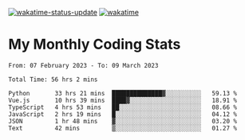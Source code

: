 [![wakatime-status-update](https://github.com/noopurphalak/noopurphalak/workflows/wakatime-status-update/badge.svg)](https://github.com/noopurphalak/noopurphalak/actions/workflows/main.yml)
[![wakatime](https://wakatime.com/badge/user/80ace140-ef40-4fdd-b8ed-f3be3d2e1aea.svg)](https://wakatime.com/@80ace140-ef40-4fdd-b8ed-f3be3d2e1aea)

# My Monthly Coding Stats

<!--START_SECTION:waka-->

```text
From: 07 February 2023 - To: 09 March 2023

Total Time: 56 hrs 2 mins

Python       33 hrs 21 mins  ██████████████▓░░░░░░░░░░   59.13 %
Vue.js       10 hrs 39 mins  ████▓░░░░░░░░░░░░░░░░░░░░   18.91 %
TypeScript   4 hrs 53 mins   ██░░░░░░░░░░░░░░░░░░░░░░░   08.66 %
JavaScript   2 hrs 19 mins   █░░░░░░░░░░░░░░░░░░░░░░░░   04.12 %
JSON         1 hr 48 mins    ▓░░░░░░░░░░░░░░░░░░░░░░░░   03.20 %
Text         42 mins         ▒░░░░░░░░░░░░░░░░░░░░░░░░   01.27 %
```

<!--END_SECTION:waka-->
